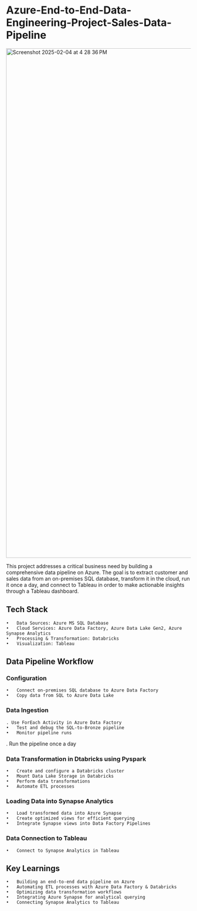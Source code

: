 # Azure-End-to-End-Data-Engineering-Project-Sales-Data-Pipeline
<img width="1389" alt="Screenshot 2025-02-04 at 4 28 36 PM" src="https://github.com/user-attachments/assets/985ecc3f-4121-41e4-994d-7330c0a61a01" />

This project addresses a critical business need by building a comprehensive data pipeline on Azure. The goal is to extract customer and sales data from an on-premises SQL database, transform it in the cloud, run it once a day, and connect to Tableau in order to make actionable insights through a Tableau dashboard.

## Tech Stack
	•	Data Sources: Azure MS SQL Database
	•	Cloud Services: Azure Data Factory, Azure Data Lake Gen2, Azure Synapse Analytics
	•	Processing & Transformation: Databricks
	•	Visualization: Tableau

## Data Pipeline Workflow
### Configuration
	•	Connect on-premises SQL database to Azure Data Factory
	•	Copy data from SQL to Azure Data Lake
 
### Data Ingestion
 	. Use ForEach Activity in Azure Data Factory
	•	Test and debug the SQL-to-Bronze pipeline
	•	Monitor pipeline runs
  . Run the pipeline once a day
 
### Data Transformation in Dtabricks using Pyspark
	•	Create and configure a Databricks cluster
	•	Mount Data Lake Storage in Databricks
	•	Perform data transformations
	•	Automate ETL processes

### Loading Data into Synapse Analytics
	•	Load transformed data into Azure Synapse
	•	Create optimized views for efficient querying
	•	Integrate Synapse views into Data Factory Pipelines
 
### Data Connection to Tableau
	•	Connect to Synapse Analytics in Tableau

## Key Learnings
	•	Building an end-to-end data pipeline on Azure
	•	Automating ETL processes with Azure Data Factory & Databricks
	•	Optimizing data transformation workflows
	•	Integrating Azure Synapse for analytical querying
	•	Connecting Synapse Analytics to Tableau

 
 
